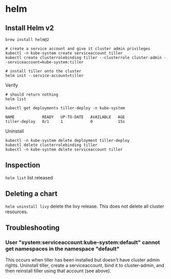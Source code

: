 # helm

## Install Helm v2

```
brew install helm@2

# create a service account and give it cluster admin privileges
kubectl -n kube-system create serviceaccount tiller
kubectl create clusterrolebinding tiller --clusterrole cluster-admin --serviceaccount=kube-system:tiller

# install tiller onto the cluster
helm init --service-account=tiller
```

Verify
```
# should return nothing
helm list
```

```
kubectl get deployments tiller-deploy -n kube-system

NAME            READY   UP-TO-DATE   AVAILABLE   AGE
tiller-deploy   0/1     1            0           15s
```

Uninstall
```
kubectl -n kube-system delete deployment tiller-deploy
kubectl delete clusterrolebinding tiller
kubectl -n kube-system delete serviceaccount tiller
```

## Inspection

`helm list` list released

## Deleting a chart

`helm uninstall livy` delete the livy release. This does not delete all cluster resources.

## Troubleshooting

### User "system:serviceaccount:kube-system:default" cannot get namespaces in the namespace "default"

This occurs when tiller has been installed but doesn't have cluster admin rights.
Uninstall tiller, create a serviceaccount, bind it to cluster-admin, and then reinstall tiller using that account (see above).
